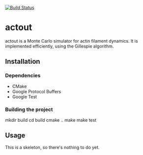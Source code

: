 [![Build Status](https://travis-ci.org/mark-burnett/actout.png?branch=master)](https://travis-ci.org/mark-burnett/actout)

# actout

actout is a Monte Carlo simulator for actin filament dynamics.  It is
implemented efficiently, using the Gillespie algorithm.

## Installation

### Dependencies

- CMake
- Google Protocol Buffers
- Google Test

### Building the project
mkdir build
cd build
cmake ..
make
make test

## Usage

This is a skeleton, so there's nothing to do yet.
